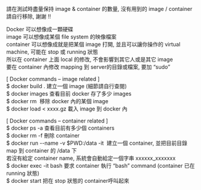 請在測試時盡量保持 image & container 的數量, 沒有用到的 image / container 請自行移除, 謝謝 !!
 
Docker 可以想像成一顆硬碟  
image 可以想像成某個 file system 的映像檔案  
container 可以想像成就是把某個 image 打開, 並且可以讓你操作的 virtual machine, 可能在 stop 或 running 狀態  
         所以在 container 上面 local 的修改, 不會影響到其它人或是其它 image  
         要在 container 內修改 mapping 到 server的目錄或檔案, 要加 “sudo”  
 
[ Docker commands – image related ]  
$ docker build .                                建立一個 image (細節請自行查閱)  
$ docker images                                 查看目前 docker 存了多少 images  
$ docker rm <image name or ID>                  移除 docker 內的某個 image  
$ docker load < xxxx.gz                         載入 image 到 docker 內  
 
[ Docker commands – container related ]  
$ docker ps -a                                                           查看目前有多少個 containers  
$ docker rm -f <container name or ID>                                    刪除 container  
$ docker run --name <container name> -v $PWD:/data -it <image name>      建立一個 container, 並把目前目錄 map 到 container 的 /data 下  
                                                                                                                                若沒有給定 container name, 系統會自動給定一個字串  xxxxxx_xxxxxxx  
$ docker exec -it <container name> bash                                  要求 container 執行 “bash” command (container 已在 running 狀態)  
$ docker start <container name>                                          把在 stop 狀態的 container呼叫起來
